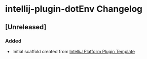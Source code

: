 <!-- Keep a Changelog guide -> https://keepachangelog.com -->

# intellij-plugin-dotEnv Changelog

## [Unreleased]
### Added
- Initial scaffold created from [IntelliJ Platform Plugin Template](https://github.com/JetBrains/intellij-platform-plugin-template)
